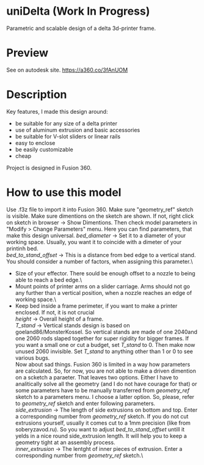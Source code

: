 # uniDelta (Work In Progress)
Parametric and scalable design of a delta 3d-printer frame.

# Preview
See on autodesk site.
https://a360.co/3fAnUOM

# Description
Key features, I made this design around:
+ be suitable for any size of a delta printer
+ use of aluminum extrusion and basic accessories
+ be suitable for V-slot sliders or linear rails
+ easy to enclose
+ be easily customizable
+ cheap

Project is designed in Fusion 360.

# How to use this model
Use .f3z file to import it into Fusion 360.
Make sure "geometry_ref" sketch is visible. Make sure dimentions on the sketch are shown. If not, right click on sketch in browser -> Show Dimentions.
Then check model parameters in "Modify > Change Parameters" menu. Here you can find parameters, that make this design universal.
*bed_diameter* -> Set it to a diameter of your working space. Usually, you want it to coincide with a dimeter of your printinh bed.\
*bed_to_stand_offset* -> This is a distance from bed edge to a vertical stand. You should consider a number of factors, when assigning this parameter.\
- Size of your effector. There sould be enough offset to a nozzle to being able to reach a bed edge.\
- Mount points of printer arms on a slider carriage. Arms should not go any further than a vertical position, when a nozzle reaches an edge of working space.\
- Keep bed inside a frame perimeter, if you want to make a printer enclosed. If not, it is not crucial\
*height* -> Overall height of a frame.\
*T_stand* -> Vertical stands design is based on goeland86/MonsterKossel. So vertical stands are made of one 2040and one 2060 rods slaped together for super rigidity for bigger frames. If you want a small one or cut a budget, set *T_stand* to 0. Then make now unused 2060 invisible. Set *T_stand* to anything other than 1 or 0 to see various bugs.\
Now about sad things. Fusion 360 is limited in a way how parameters are calculated. So, for now, you are not able to make a driven dimention on a scketch a paraeter. That leaves two options. Either I have to analitically solve all the geometry (and I do not have courage for that) or some parameters have to be manually transferred from *geometry_ref* sketch to a parameters menu. I choose a latter option. So, please, refer to *geometry_ref* sketch and enter following parameters.\
*side_extrusion* -> The length of side extrusions on bottom and top. Enter a corresponding number from *geometry_ref* sketch. If you do not cut extrusions yourself, usually it comes cut to a 1mm precision (like from soberyzavod.ru). So you want to adjust *bed_to_stand_offset* untill it yelds in a nice round side_extrusion length. It will help you to keep a geometry tight at an assembly process.\
*inner_extrusion* -> The lentght of inner pieces of extrusion. Enter a corresponding number from *geometry_ref* sketch.\
